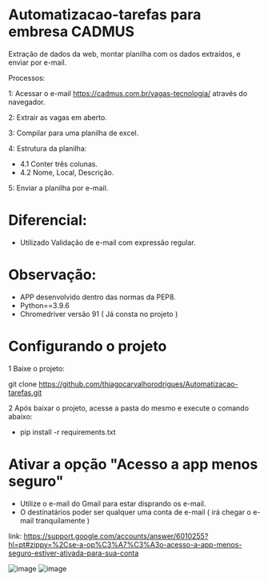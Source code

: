 # Automatizacao-tarefas para embresa CADMUS
Extração de dados da web, montar planilha com os dados extraídos, e enviar por e-mail.

Processos:

1: Acessar o e-mail https://cadmus.com.br/vagas-tecnologia/ através do navegador.

2: Extrair as vagas em aberto.

3: Compilar para uma planilha de excel.

4: Estrutura da planilha:

* 4.1 Conter três colunas.
* 4.2 Nome, Local, Descrição.

5: Enviar a planilha por e-mail. 
 
# Diferencial:

* Utilizado Validação de e-mail com expressão regular.

# Observação:
* APP desenvolvido dentro das normas da PEP8.
* Python==3.9.6
* Chromedriver versão 91 ( Já consta no projeto )

# Configurando o projeto

1 Baixe o projeto:

git clone https://github.com/thiagocarvalhorodrigues/Automatizacao-tarefas.git

2 Após baixar o projeto, acesse a pasta do mesmo e execute o comando abaixo:
* pip install -r requirements.txt

# Ativar a opção "Acesso a app menos seguro"
* Utilize o e-mail do Gmail para estar disprando os e-mail.
* O destinatários poder ser qualquer uma conta de e-mail ( irá chegar o e-mail tranquilamente )

link: https://support.google.com/accounts/answer/6010255?hl=pt#zippy=%2Cse-a-op%C3%A7%C3%A3o-acesso-a-app-menos-seguro-estiver-ativada-para-sua-conta



![image](https://user-images.githubusercontent.com/23345809/127431277-1752f3e9-9722-4222-ba7f-1982facfdea7.png)
![image](https://user-images.githubusercontent.com/23345809/127431294-f94efe3d-a986-49b7-b8a4-bf395980a65a.png)


